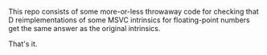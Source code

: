 
This repo consists of some more-or-less throwaway code for checking that D reimplementations of some MSVC intrinsics for floating-point numbers get the same answer as the original intrinsics.


That's it.

